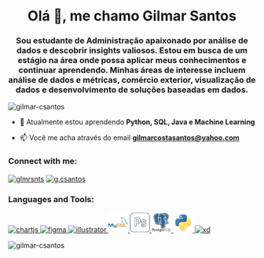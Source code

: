 <h1 align="center">Olá 👋, me chamo Gilmar Santos</h1>
<h3 align="center">Sou estudante de Administração apaixonado por análise de dados e descobrir insights valiosos. Estou em busca de um estágio na área onde possa aplicar meus conhecimentos e continuar aprendendo. Minhas áreas de interesse incluem análise de dados e métricas, comércio exterior, visualização de dados e desenvolvimento de soluções baseadas em dados.</h3>

<p align="left"> <img src="https://komarev.com/ghpvc/?username=gilmar-csantos&label=Profile%20views&color=0e75b6&style=flat" alt="gilmar-csantos" /> </p>

- 🌱 Atualmente estou aprendendo **Python, SQL, Java e Machine Learning**

- 📫 Você me acha através do email **gilmarcostasantos@yahoo.com**

<h3 align="left">Connect with me:</h3>
<p align="left">
<a href="https://linkedin.com/in/glmrsnts" target="blank"><img align="center" src="https://raw.githubusercontent.com/rahuldkjain/github-profile-readme-generator/master/src/images/icons/Social/linked-in-alt.svg" alt="glmrsnts" height="30" width="40" /></a>
<a href="https://instagram.com/g.csantos" target="blank"><img align="center" src="https://raw.githubusercontent.com/rahuldkjain/github-profile-readme-generator/master/src/images/icons/Social/instagram.svg" alt="g.csantos" height="30" width="40" /></a>
</p>

<h3 align="left">Languages and Tools:</h3>
<p align="left"> <a href="https://www.chartjs.org" target="_blank" rel="noreferrer"> <img src="https://www.chartjs.org/media/logo-title.svg" alt="chartjs" width="40" height="40"/> </a> <a href="https://www.figma.com/" target="_blank" rel="noreferrer"> <img src="https://www.vectorlogo.zone/logos/figma/figma-icon.svg" alt="figma" width="40" height="40"/> </a> <a href="https://www.adobe.com/in/products/illustrator.html" target="_blank" rel="noreferrer"> <img src="https://www.vectorlogo.zone/logos/adobe_illustrator/adobe_illustrator-icon.svg" alt="illustrator" width="40" height="40"/> </a> <a href="https://www.mysql.com/" target="_blank" rel="noreferrer"> <img src="https://raw.githubusercontent.com/devicons/devicon/master/icons/mysql/mysql-original-wordmark.svg" alt="mysql" width="40" height="40"/> </a> <a href="https://www.photoshop.com/en" target="_blank" rel="noreferrer"> <img src="https://raw.githubusercontent.com/devicons/devicon/master/icons/photoshop/photoshop-line.svg" alt="photoshop" width="40" height="40"/> </a> <a href="https://www.postgresql.org" target="_blank" rel="noreferrer"> <img src="https://raw.githubusercontent.com/devicons/devicon/master/icons/postgresql/postgresql-original-wordmark.svg" alt="postgresql" width="40" height="40"/> </a> <a href="https://www.python.org" target="_blank" rel="noreferrer"> <img src="https://raw.githubusercontent.com/devicons/devicon/master/icons/python/python-original.svg" alt="python" width="40" height="40"/> </a> <a href="https://www.adobe.com/products/xd.html" target="_blank" rel="noreferrer"> <img src="https://cdn.worldvectorlogo.com/logos/adobe-xd.svg" alt="xd" width="40" height="40"/> </a> </p>

<p><img align="center" src="https://github-readme-stats.vercel.app/api/top-langs?username=gilmar-csantos&show_icons=true&locale=en&layout=compact" alt="gilmar-csantos" /></p>
